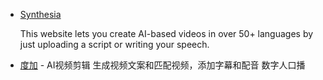 - [Synthesia](https://www.synthesia.io/)

    This website lets you create AI-based videos in over 50+ languages by just uploading a script or writing your speech.

- [度加](https://aigc.baidu.com/home) - AI视频剪辑 生成视频文案和匹配视频，添加字幕和配音 数字人口播